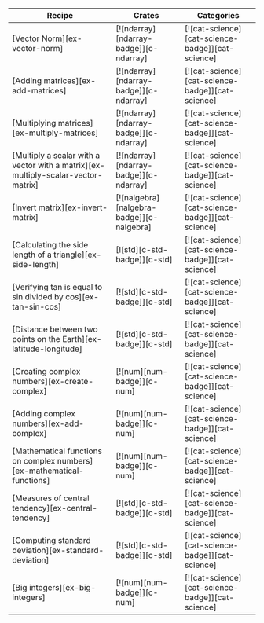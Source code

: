| Recipe | Crates | Categories |
|--------|--------|------------|
| [Vector Norm][ex-vector-norm] | [![ndarray][ndarray-badge]][c-ndarray] | [![cat-science][cat-science-badge]][cat-science] |
| [Adding matrices][ex-add-matrices] | [![ndarray][ndarray-badge]][c-ndarray] | [![cat-science][cat-science-badge]][cat-science] |
| [Multiplying matrices][ex-multiply-matrices] | [![ndarray][ndarray-badge]][c-ndarray] | [![cat-science][cat-science-badge]][cat-science] |
| [Multiply a scalar with a vector with a matrix][ex-multiply-scalar-vector-matrix] | [![ndarray][ndarray-badge]][c-ndarray] | [![cat-science][cat-science-badge]][cat-science] |
| [Invert matrix][ex-invert-matrix] | [![nalgebra][nalgebra-badge]][c-nalgebra] | [![cat-science][cat-science-badge]][cat-science] |
| [Calculating the side length of a triangle][ex-side-length] | [![std][c-std-badge]][c-std] | [![cat-science][cat-science-badge]][cat-science] |
| [Verifying tan is equal to sin divided by cos][ex-tan-sin-cos] | [![std][c-std-badge]][c-std] | [![cat-science][cat-science-badge]][cat-science] |
| [Distance between two points on the Earth][ex-latitude-longitude] | [![std][c-std-badge]][c-std] | [![cat-science][cat-science-badge]][cat-science] |
| [Creating complex numbers][ex-create-complex] | [![num][num-badge]][c-num] | [![cat-science][cat-science-badge]][cat-science] |
| [Adding complex numbers][ex-add-complex] | [![num][num-badge]][c-num] | [![cat-science][cat-science-badge]][cat-science] |
| [Mathematical functions on complex numbers][ex-mathematical-functions] | [![num][num-badge]][c-num] | [![cat-science][cat-science-badge]][cat-science] |
| [Measures of central tendency][ex-central-tendency] | [![std][c-std-badge]][c-std] | [![cat-science][cat-science-badge]][cat-science] |
| [Computing standard deviation][ex-standard-deviation] | [![std][c-std-badge]][c-std] | [![cat-science][cat-science-badge]][cat-science] |
| [Big integers][ex-big-integers] | [![num][num-badge]][c-num] | [![cat-science][cat-science-badge]][cat-science] |
